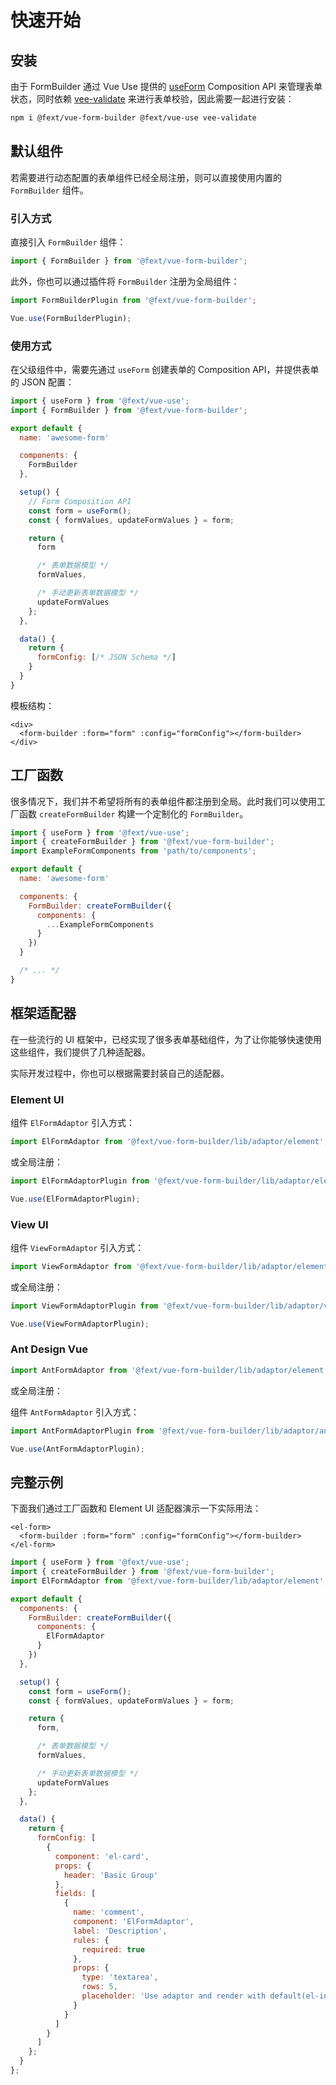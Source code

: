 # 快速开始

## 安装

由于 FormBuilder 通过 Vue Use 提供的 [useForm](../../vue-use/api/form.md) Composition API 来管理表单状态，同时依赖 [vee-validate](https://github.com/logaretm/vee-validate) 来进行表单校验，因此需要一起进行安装：

```bash
npm i @fext/vue-form-builder @fext/vue-use vee-validate
```

## 默认组件

若需要进行动态配置的表单组件已经全局注册，则可以直接使用内置的 `FormBuilder` 组件。

### 引入方式

直接引入 `FormBuilder` 组件：

```js
import { FormBuilder } from '@fext/vue-form-builder';
```

此外，你也可以通过插件将 `FormBuilder` 注册为全局组件：

```js
import FormBuilderPlugin from '@fext/vue-form-builder';

Vue.use(FormBuilderPlugin);
```

### 使用方式

在父级组件中，需要先通过 `useForm` 创建表单的 Composition API，并提供表单的 JSON 配置：

```js
import { useForm } from '@fext/vue-use';
import { FormBuilder } from '@fext/vue-form-builder';

export default {
  name: 'awesome-form'

  components: {
    FormBuilder
  },

  setup() {
    // Form Composition API
    const form = useForm();
    const { formValues, updateFormValues } = form;

    return {
      form

      /* 表单数据模型 */
      formValues,

      /* 手动更新表单数据模型 */
      updateFormValues
    };
  },

  data() {
    return {
      formConfig: [/* JSON Schema */]
    }
  }
}
```

模板结构：

```vue
<div>
  <form-builder :form="form" :config="formConfig"></form-builder>
</div>
```

## 工厂函数

很多情况下，我们并不希望将所有的表单组件都注册到全局。此时我们可以使用工厂函数 `createFormBuilder` 构建一个定制化的 `FormBuilder`。

```js
import { useForm } from '@fext/vue-use';
import { createFormBuilder } from '@fext/vue-form-builder';
import ExampleFormComponents from 'path/to/components';

export default {
  name: 'awesome-form'

  components: {
    FormBuilder: createFormBuilder({
      components: {
        ...ExampleFormComponents
      }
    })
  }

  /* ... */
}
```

## 框架适配器

在一些流行的 UI 框架中，已经实现了很多表单基础组件，为了让你能够快速使用这些组件，我们提供了几种适配器。

实际开发过程中，你也可以根据需要封装自己的适配器。

### Element UI

组件 `ElFormAdaptor` 引入方式：

```js
import ElFormAdaptor from '@fext/vue-form-builder/lib/adaptor/element';
```

或全局注册：

```js
import ElFormAdaptorPlugin from '@fext/vue-form-builder/lib/adaptor/element';

Vue.use(ElFormAdaptorPlugin);
```

### View UI

组件 `ViewFormAdaptor` 引入方式：

```js
import ViewFormAdaptor from '@fext/vue-form-builder/lib/adaptor/element';
```

或全局注册：

```js
import ViewFormAdaptorPlugin from '@fext/vue-form-builder/lib/adaptor/view';

Vue.use(ViewFormAdaptorPlugin);
```

### Ant Design Vue

```js
import AntFormAdaptor from '@fext/vue-form-builder/lib/adaptor/element';
```

或全局注册：

组件 `AntFormAdaptor` 引入方式：

```js
import AntFormAdaptorPlugin from '@fext/vue-form-builder/lib/adaptor/antd';

Vue.use(AntFormAdaptorPlugin);
```

## 完整示例

下面我们通过工厂函数和 Element UI 适配器演示一下实际用法：

```vue
<el-form>
  <form-builder :form="form" :config="formConfig"></form-builder>
</el-form>
```

```js
import { useForm } from '@fext/vue-use';
import { createFormBuilder } from '@fext/vue-form-builder';
import ElFormAdaptor from '@fext/vue-form-builder/lib/adaptor/element';

export default {
  components: {
    FormBuilder: createFormBuilder({
      components: {
        ElFormAdaptor
      }
    })
  },

  setup() {
    const form = useForm();
    const { formValues, updateFormValues } = form;

    return {
      form,

      /* 表单数据模型 */
      formValues,

      /* 手动更新表单数据模型 */
      updateFormValues
    };
  },

  data() {
    return {
      formConfig: [
        {
          component: 'el-card',
          props: {
            header: 'Basic Group'
          },
          fields: [
            {
              name: 'comment',
              component: 'ElFormAdaptor',
              label: 'Description',
              rules: {
                required: true
              },
              props: {
                type: 'textarea',
                rows: 5,
                placeholder: 'Use adaptor and render with default(el-input) component'
              }
            }
          ]
        }
      ]
    };
  }
};
```
